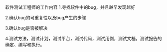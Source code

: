 软件测试工程师的工作内容
1.寻找软件中的bug，并且越早发现越好

2.确认bug的可重复性以及bug产生的步骤

3.确认bug是否被解决

4.测试方法，测试计划，测试平台，测试代码，测试用例，测试文档，测试报告的确定、编写和执行。
